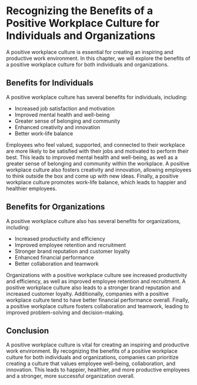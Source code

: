 Recognizing the Benefits of a Positive Workplace Culture for Individuals and Organizations
==================================================================================================================================================================

A positive workplace culture is essential for creating an inspiring and productive work environment. In this chapter, we will explore the benefits of a positive workplace culture for both individuals and organizations.

Benefits for Individuals
------------------------

A positive workplace culture has several benefits for individuals, including:

* Increased job satisfaction and motivation
* Improved mental health and well-being
* Greater sense of belonging and community
* Enhanced creativity and innovation
* Better work-life balance

Employees who feel valued, supported, and connected to their workplace are more likely to be satisfied with their jobs and motivated to perform their best. This leads to improved mental health and well-being, as well as a greater sense of belonging and community within the workplace. A positive workplace culture also fosters creativity and innovation, allowing employees to think outside the box and come up with new ideas. Finally, a positive workplace culture promotes work-life balance, which leads to happier and healthier employees.

Benefits for Organizations
--------------------------

A positive workplace culture also has several benefits for organizations, including:

* Increased productivity and efficiency
* Improved employee retention and recruitment
* Stronger brand reputation and customer loyalty
* Enhanced financial performance
* Better collaboration and teamwork

Organizations with a positive workplace culture see increased productivity and efficiency, as well as improved employee retention and recruitment. A positive workplace culture also leads to a stronger brand reputation and increased customer loyalty. Additionally, companies with a positive workplace culture tend to have better financial performance overall. Finally, a positive workplace culture fosters collaboration and teamwork, leading to improved problem-solving and decision-making.

Conclusion
----------

A positive workplace culture is vital for creating an inspiring and productive work environment. By recognizing the benefits of a positive workplace culture for both individuals and organizations, companies can prioritize creating a culture that values employee well-being, collaboration, and innovation. This leads to happier, healthier, and more productive employees and a stronger, more successful organization overall.
